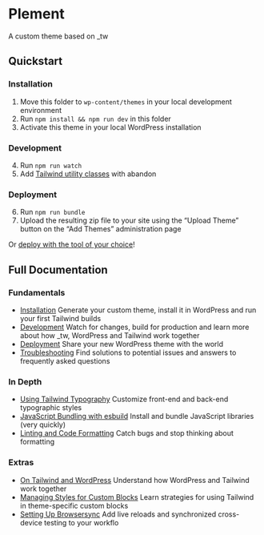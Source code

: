 Plement
=======

A custom theme based on \_tw

## Quickstart

### Installation

1. Move this folder to `wp-content/themes` in your local development environment
2. Run `npm install && npm run dev` in this folder
3. Activate this theme in your local WordPress installation

### Development

4. Run `npm run watch`
5. Add [Tailwind utility classes](https://tailwindcss.com/docs/utility-first) with abandon

### Deployment

6. Run `npm run bundle`
7. Upload the resulting zip file to your site using the “Upload Theme” button on the “Add Themes” administration page

Or [deploy with the tool of your choice](https://underscoretw.com/docs/deployment/#h-other-deployment-options)!

## Full Documentation

### Fundamentals

* [Installation](https://underscoretw.com/docs/installation/)
  Generate your custom theme, install it in WordPress and run your first Tailwind builds
* [Development](https://underscoretw.com/docs/development/)
  Watch for changes, build for production and learn more about how _tw, WordPress and Tailwind work together
* [Deployment](https://underscoretw.com/docs/deployment/)
  Share your new WordPress theme with the world
* [Troubleshooting](https://underscoretw.com/docs/troubleshooting/)
  Find solutions to potential issues and answers to frequently asked questions

### In Depth

* [Using Tailwind Typography](https://underscoretw.com/docs/tailwind-typography/)
  Customize front-end and back-end typographic styles
* [JavaScript Bundling with esbuild](https://underscoretw.com/docs/esbuild/)
  Install and bundle JavaScript libraries (very quickly)
* [Linting and Code Formatting](https://underscoretw.com/docs/linting-code-formatting/)
  Catch bugs and stop thinking about formatting

### Extras

* [On Tailwind and WordPress](https://underscoretw.com/docs/wordpress-tailwind/)
  Understand how WordPress and Tailwind work together
* [Managing Styles for Custom Blocks](https://underscoretw.com/docs/custom-blocks/)
  Learn strategies for using Tailwind in theme-specific custom blocks
* [Setting Up Browsersync](https://underscoretw.com/docs/browsersync/)
  Add live reloads and synchronized cross-device testing to your workflo
